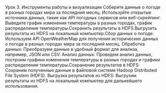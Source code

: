 Урок 3. Инструменты работы и визуализации Соберите данные о погоде в разных городах мира за последний месяц. Используйте открытые источники данных, такие как API погодных сервисов или веб-скрейпинг.
Выведите график изменения температуры в разных городах, график распределения температуры.Сохранить результаты в HDFS.Выгрузить результаты из HDFS на локальный компьютер.Сбор данных о погоде: Используем API OpenWeatherMap для получения исторических
данных о погоде в разных городах мира за последний месяц. Обработка данных: Преобразуем данные в удобный формат для анализа, например, JSON или CSV. Анализ данных: Проведем анализ данных, построим графики изменения температуры в разных городах
и графики распределения температуры.Сохранение результатов в HDFS: Сохраним полученные данные в файловой системе Hadoop Distributed File System (HDFS). Выгрузка результатов из HDFS: Выгрузим результаты из HDFS на локальный компьютер для дальнейшего использования.
